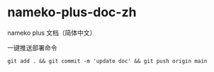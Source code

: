# nameko-plus-doc-zh

nameko plus 文档（简体中文）

一键推送部署命令
```shell
git add . && git commit -m 'update doc' && git push origin main
```